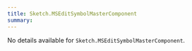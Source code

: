 ```yaml
---
title: Sketch.MSEditSymbolMasterComponent
summary:
---
```


No details available for `Sketch.MSEditSymbolMasterComponent`.
